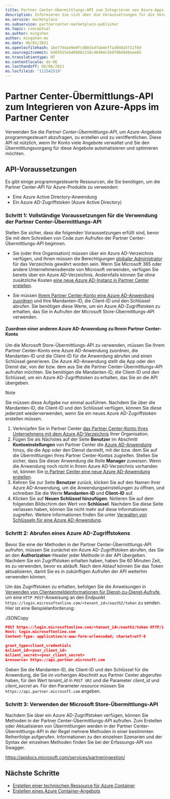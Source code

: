 ```yaml
---
title: Partner Center-Übermittlungs-API zum Integrieren von Azure-Apps im kommerziellen Microsoft-Marketplace
description: Informieren Sie sich über die Voraussetzungen für die Verwendung der Partner Center-Übermittlungs-API für Azure-Apps im Azure Marketplace.
ms.service: marketplace
ms.subservice: partnercenter-marketplace-publisher
ms.topic: conceptual
ms.author: mingshen
author: mingshen-ms
ms.date: 06/01/2021
ms.openlocfilehash: 1be7744ae9e0fcd803ad7ab4effa30dda5711f0d
ms.sourcegitcommit: bd65925eb409d0c516c48494c5b97960949aee05
ms.translationtype: HT
ms.contentlocale: de-DE
ms.lasthandoff: 06/06/2021
ms.locfileid: "111542519"
---
```

# <a name="partner-center-submission-api-to-onboard-azure-apps-in-partner-center"></a>Partner Center-Übermittlungs-API zum Integrieren von Azure-Apps im Partner Center

Verwenden Sie die *Partner Center-Übermittlungs-API*, um Azure-Angebote programmgesteuert abzufragen, zu erstellen und zu veröffentlichen.  Diese API ist nützlich, wenn Ihr Konto viele Angebote verwaltet und Sie den Übermittlungsvorgang für diese Angebote automatisieren und optimieren möchten.

## <a name="api-prerequisites"></a>API-Voraussetzungen

Es gibt einige programmgesteuerte Ressourcen, die Sie benötigen, um die Partner Center-API für Azure-Produkte zu verwenden: 

- Eine Azure Active Directory-Anwendung
- Ein Azure AD-Zugriffstoken (Azure Active Directory)

### <a name="step-1-complete-prerequisites-for-using-the-partner-center-submission-api"></a>Schritt 1: Vollständige Voraussetzungen für die Verwendung der Partner Center-Übermittlungs-API

Stellen Sie sicher, dass die folgenden Voraussetzungen erfüllt sind, bevor Sie mit dem Schreiben von Code zum Aufrufen der Partner Center-Übermittlungs-API beginnen.

- Sie (oder Ihre Organisation) müssen über ein Azure AD-Verzeichnis verfügen, und Ihnen müssen die Berechtigungen [globaler Administrator](../active-directory/roles/permissions-reference.md) für das Verzeichnis gewährt worden sein. Wenn Sie Microsoft 365 oder andere Unternehmensdienste von Microsoft verwenden, verfügen Sie bereits über ein Azure AD-Verzeichnis. Andernfalls können Sie ohne zusätzliche Kosten [eine neue Azure AD-Instanz in Partner Center erstellen](/windows/uwp/publish/associate-azure-ad-with-partner-center#create-a-brand-new-azure-ad-to-associate-with-your-partner-center-account).

- Sie müssen [Ihrem Partner Center-Konto eine Azure AD-Anwendung zuordnen](/windows/uwp/monetize/create-and-manage-submissions-using-windows-store-services#associate-an-azure-ad-application-with-your-windows-partner-center-account) und Ihre Mandanten-ID, die Client-ID und den Schlüssel abrufen. Sie benötigen diese Werte, um ein Azure AD-Zugriffstoken zu erhalten, das Sie in Aufrufen der Microsoft Store-Übermittlungs-API verwenden.

#### <a name="how-to-associate-an-azure-ad-application-with-your-partner-center-account"></a>Zuordnen einer anderen Azure AD-Anwendung zu Ihrem Partner Center-Konto

Um die Microsoft Store-Übermittlungs-API zu verwenden, müssen Sie Ihrem Partner Center-Konto eine Azure AD-Anwendung zuordnen, die Mandanten-ID und die Client-ID für die Anwendung abrufen und einen Schlüssel generieren. Die Azure AD-Anwendung stellt die App oder den Dienst dar, von der bzw. dem aus Sie die Partner Center-Übermittlungs-API aufrufen möchten. Sie benötigen die Mandanten-ID, die Client-ID und den Schlüssel, um ein Azure AD-Zugriffstoken zu erhalten, das Sie an die API übergeben.

>[!Note]
>Sie müssen diese Aufgabe nur einmal ausführen. Nachdem Sie über die Mandanten-ID, die Client-ID und den Schlüssel verfügen, können Sie diese jederzeit wiederverwenden, wenn Sie ein neues Azure AD-Zugriffstoken erstellen müssen.

1. Verknüpfen Sie in Partner Center [das Partner Center-Konto Ihres Unternehmens mit dem Azure AD-Verzeichnis](/windows/uwp/publish/associate-azure-ad-with-partner-center) Ihrer Organisation.
1. Fügen Sie als Nächstes auf der Seite **Benutzer** im Abschnitt **Kontoeinstellungen** von Partner Center die [Azure AD-Anwendung](/windows/uwp/publish/add-users-groups-and-azure-ad-applications#add-azure-ad-applications-to-your-partner-center-account) hinzu, die die App oder den Dienst darstellt, mit der bzw. dem Sie auf die Übermittlungen Ihres Partner Center-Kontos zugreifen. Stellen Sie sicher, dass Sie dieser Anwendung die Rolle **Manager** zuweisen. Wenn die Anwendung noch nicht in Ihrem Azure AD-Verzeichnis vorhanden ist, können Sie [in Partner Center eine neue Azure AD-Anwendung erstellen](/windows/uwp/publish/add-users-groups-and-azure-ad-applications#create-a-new-azure-ad-application-account-in-your-organizations-directory-and-add-it-to-your-partner-center-account).
1. Kehren Sie zur Seite **Benutzer** zurück, klicken Sie auf den Namen Ihrer Azure AD-Anwendung, um die Anwendungseinstellungen zu öffnen, und schreiben Sie die Werte **Mandanten-ID** und **Client-ID** auf.
1. Klicken Sie auf **Neuen Schlüssel hinzufügen**. Notieren Sie auf dem folgenden Bildschirm den Wert von **Schlüssel**. Nachdem Sie diese Seite verlassen haben, können Sie nicht mehr auf diese Informationen zugreifen. Weitere Informationen finden Sie unter [Verwalten von Schlüsseln für eine Azure AD-Anwendung](/windows/uwp/publish/add-users-groups-and-azure-ad-applications#manage-keys).

### <a name="step-2-obtain-an-azure-ad-access-token"></a>Schritt 2: Abrufen eines Azure AD-Zugriffstokens

Bevor Sie eine der Methoden in der Partner Center-Übermittlungs-API aufrufen, müssen Sie zunächst ein Azure AD-Zugriffstoken abrufen, das Sie an den **Authorization**-Header jeder Methode in der API übergeben. Nachdem Sie ein Zugriffstoken erhalten haben, haben Sie 60 Minuten Zeit, es zu verwenden, bevor es abläuft. Nach dem Ablauf können Sie das Token aktualisieren, damit Sie es in zukünftigen Aufrufen der API weiterhin verwenden können.

Um das Zugriffstoken zu erhalten, befolgen Sie die Anweisungen in [Verwenden von Clientanmeldeinformationen für Dienst-zu-Dienst-Aufrufe](../active-directory/azuread-dev/v1-oauth2-client-creds-grant-flow.md), um eine `HTTP POST`-Anweisung an den Endpunkt `https://login.microsoftonline.com/<tenant_id>/oauth2/token` zu senden. Hier ist eine Beispielanforderung:

JSONCopy
```Json
POST https://login.microsoftonline.com/<tenant_id>/oauth2/token HTTP/1.1
Host: login.microsoftonline.com
Content-Type: application/x-www-form-urlencoded; charset=utf-8

grant_type=client_credentials
&client_id=<your_client_id>
&client_secret=<your_client_secret>
&resource= https://api.partner.microsoft.com
```

Geben Sie die Mandanten-ID, die Client-ID und den Schlüssel für die Anwendung, die Sie im vorherigen Abschnitt aus Partner Center abgerufen haben, für den Wert *tenant_id* in `POST URI` und die Parameter *client_id* und *client_secret* an. Für den Parameter *resource* müssen Sie `https://api.partner.microsoft.com` angeben.

### <a name="step-3-use-the-microsoft-store-submission-api"></a>Schritt 3: Verwenden der Microsoft Store-Übermittlungs-API

Nachdem Sie über ein Azure AD-Zugriffstoken verfügen, können Sie Methoden in der Partner Center-Übermittlungs-API aufrufen. Zum Erstellen oder Aktualisieren von Übermittlungen werden in der Partner Center-Übermittlungs-API in der Regel mehrere Methoden in einer bestimmten Reihenfolge aufgerufen. Informationen zu den einzelnen Szenarien und der Syntax der einzelnen Methoden finden Sie bei der Erfassungs-API von Swagger.

https://apidocs.microsoft.com/services/partneringestion/

## <a name="next-steps"></a>Nächste Schritte

* [Erstellen einer technischen Ressource für Azure Container](azure-container-technical-assets.md)
* [Erstellen eines Azure Container-Angebots](azure-container-offer-setup.md)